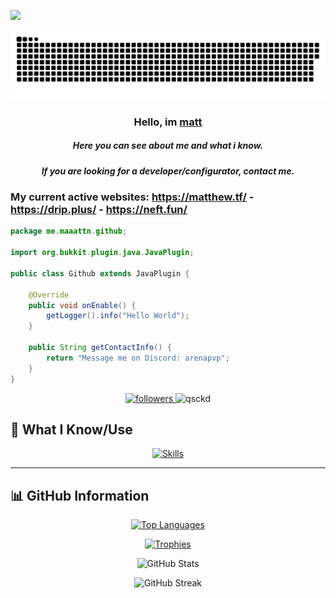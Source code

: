 <!-- If you are going to steal my code, at least fork the repo from my profile. -->
<!-- If you are going to steal my code, at least fork the repo from my profile. -->
<!-- If you are going to steal my code, at least fork the repo from my profile. -->
<!-- If you are going to steal my code, at least fork the repo from my profile. -->
<!-- If you are going to steal my code, at least fork the repo from my profile. -->
<!-- If you are going to steal my code, at least fork the repo from my profile. -->
<!-- If you are going to steal my code, at least fork the repo from my profile. -->
<!-- If you are going to steal my code, at least fork the repo from my profile. -->
<!-- If you are going to steal my code, at least fork the repo from my profile. -->
<!-- If you are going to steal my code, at least fork the repo from my profile. -->
<!-- If you are going to steal my code, at least fork the repo from my profile. -->
<!-- If you are going to steal my code, at least fork the repo from my profile. -->
<!-- If you are going to steal my code, at least fork the repo from my profile. -->
<!-- If you are going to steal my code, at least fork the repo from my profile. -->
<!-- If you are going to steal my code, at least fork the repo from my profile. -->
<!-- If you are going to steal my code, at least fork the repo from my profile. -->
<!-- If you are going to steal my code, at least fork the repo from my profile. -->
<!-- If you are going to steal my code, at least fork the repo from my profile. -->
<!-- If you are going to steal my code, at least fork the repo from my profile. -->
<!-- If you are going to steal my code, at least fork the repo from my profile. -->
<!-- If you are going to steal my code, at least fork the repo from my profile. -->
<!-- If you are going to steal my code, at least fork the repo from my profile. -->
<!-- If you are going to steal my code, at least fork the repo from my profile. -->
<!-- If you are going to steal my code, at least fork the repo from my profile. -->
<!-- If you are going to steal my code, at least fork the repo from my profile. -->
<!-- If you are going to steal my code, at least fork the repo from my profile. -->
<!-- If you are going to steal my code, at least fork the repo from my profile. -->
<!-- If you are going to steal my code, at least fork the repo from my profile. -->
<!-- If you are going to steal my code, at least fork the repo from my profile. -->
<!-- If you are going to steal my code, at least fork the repo from my profile. -->
<!-- If you are going to steal my code, at least fork the repo from my profile. -->
<!-- If you are going to steal my code, at least fork the repo from my profile. -->
<!-- If you are going to steal my code, at least fork the repo from my profile. -->
<!-- If you are going to steal my code, at least fork the repo from my profile. -->
<!-- If you are going to steal my code, at least fork the repo from my profile. -->
<!-- If you are going to steal my code, at least fork the repo from my profile. -->
<!-- If you are going to steal my code, at least fork the repo from my profile. -->
<!-- If you are going to steal my code, at least fork the repo from my profile. -->
<!-- If you are going to steal my code, at least fork the repo from my profile. -->
<!-- If you are going to steal my code, at least fork the repo from my profile. -->
<!-- If you are going to steal my code, at least fork the repo from my profile. -->
<!-- If you are going to steal my code, at least fork the repo from my profile. -->
<!-- If you are going to steal my code, at least fork the repo from my profile. -->
<!-- If you are going to steal my code, at least fork the repo from my profile. -->
<!-- If you are going to steal my code, at least fork the repo from my profile. -->
<!-- If you are going to steal my code, at least fork the repo from my profile. -->
<!-- If you are going to steal my code, at least fork the repo from my profile. -->
<!-- If you are going to steal my code, at least fork the repo from my profile. -->
<!-- If you are going to steal my code, at least fork the repo from my profile. -->
<!-- If you are going to steal my code, at least fork the repo from my profile. -->
<!-- If you are going to steal my code, at least fork the repo from my profile. -->
<!-- If you are going to steal my code, at least fork the repo from my profile. -->
<!-- If you are going to steal my code, at least fork the repo from my profile. -->
<!-- If you are going to steal my code, at least fork the repo from my profile. -->
<!-- If you are going to steal my code, at least fork the repo from my profile. -->
<!-- If you are going to steal my code, at least fork the repo from my profile. -->
<!-- If you are going to steal my code, at least fork the repo from my profile. -->
<!-- If you are going to steal my code, at least fork the repo from my profile. -->
<!-- If you are going to steal my code, at least fork the repo from my profile. -->
<!-- If you are going to steal my code, at least fork the repo from my profile. -->
<!-- If you are going to steal my code, at least fork the repo from my profile. -->
<!-- If you are going to steal my code, at least fork the repo from my profile. -->
<!-- If you are going to steal my code, at least fork the repo from my profile. -->
<!-- If you are going to steal my code, at least fork the repo from my profile. -->
<!-- If you are going to steal my code, at least fork the repo from my profile. -->
<!-- If you are going to steal my code, at least fork the repo from my profile. -->
<!-- If you are going to steal my code, at least fork the repo from my profile. -->
<!-- If you are going to steal my code, at least fork the repo from my profile. -->
<!-- If you are going to steal my code, at least fork the repo from my profile. -->
<!-- If you are going to steal my code, at least fork the repo from my profile. -->
<!-- If you are going to steal my code, at least fork the repo from my profile. -->
<!-- If you are going to steal my code, at least fork the repo from my profile. -->
<!-- If you are going to steal my code, at least fork the repo from my profile. -->
<!-- If you are going to steal my code, at least fork the repo from my profile. -->
<!-- If you are going to steal my code, at least fork the repo from my profile. -->
<!-- If you are going to steal my code, at least fork the repo from my profile. -->
<!-- If you are going to steal my code, at least fork the repo from my profile. -->
<!-- If you are going to steal my code, at least fork the repo from my profile. -->
<!-- If you are going to steal my code, at least fork the repo from my profile. -->
<!-- If you are going to steal my code, at least fork the repo from my profile. -->
<!-- If you are going to steal my code, at least fork the repo from my profile. -->
<!-- If you are going to steal my code, at least fork the repo from my profile. -->
<!-- If you are going to steal my code, at least fork the repo from my profile. -->
<!-- If you are going to steal my code, at least fork the repo from my profile. -->
<!-- If you are going to steal my code, at least fork the repo from my profile. -->
<!-- If you are going to steal my code, at least fork the repo from my profile. -->
<!-- If you are going to steal my code, at least fork the repo from my profile. -->
<!-- If you are going to steal my code, at least fork the repo from my profile. -->
<!-- If you are going to steal my code, at least fork the repo from my profile. -->
<!-- If you are going to steal my code, at least fork the repo from my profile. -->
<!-- If you are going to steal my code, at least fork the repo from my profile. -->
<!-- If you are going to steal my code, at least fork the repo from my profile. -->
<!-- If you are going to steal my code, at least fork the repo from my profile. -->
<!-- If you are going to steal my code, at least fork the repo from my profile. -->
<!-- If you are going to steal my code, at least fork the repo from my profile. -->
<!-- If you are going to steal my code, at least fork the repo from my profile. -->
<!-- If you are going to steal my code, at least fork the repo from my profile. -->
<!-- If you are going to steal my code, at least fork the repo from my profile. -->
<!-- If you are going to steal my code, at least fork the repo from my profile. -->
<!-- If you are going to steal my code, at least fork the repo from my profile. -->
<!-- If you are going to steal my code, at least fork the repo from my profile. -->
<!-- If you are going to steal my code, at least fork the repo from my profile. -->
<!-- If you are going to steal my code, at least fork the repo from my profile. -->
<!-- If you are going to steal my code, at least fork the repo from my profile. -->
<!-- If you are going to steal my code, at least fork the repo from my profile. -->
<!-- If you are going to steal my code, at least fork the repo from my profile. -->
<!-- If you are going to steal my code, at least fork the repo from my profile. -->
<!-- If you are going to steal my code, at least fork the repo from my profile. -->
<!-- If you are going to steal my code, at least fork the repo from my profile. -->
<!-- If you are going to steal my code, at least fork the repo from my profile. -->
<!-- If you are going to steal my code, at least fork the repo from my profile. -->
<!-- If you are going to steal my code, at least fork the repo from my profile. -->
<!-- If you are going to steal my code, at least fork the repo from my profile. -->
<!-- If you are going to steal my code, at least fork the repo from my profile. -->
<!-- If you are going to steal my code, at least fork the repo from my profile. -->
<!-- If you are going to steal my code, at least fork the repo from my profile. -->
<!-- If you are going to steal my code, at least fork the repo from my profile. -->
<!-- If you are going to steal my code, at least fork the repo from my profile. -->
<!-- If you are going to steal my code, at least fork the repo from my profile. -->
<!-- If you are going to steal my code, at least fork the repo from my profile. -->
<!-- If you are going to steal my code, at least fork the repo from my profile. -->
<!-- If you are going to steal my code, at least fork the repo from my profile. -->
<!-- If you are going to steal my code, at least fork the repo from my profile. -->
<!-- If you are going to steal my code, at least fork the repo from my profile. -->
<!-- If you are going to steal my code, at least fork the repo from my profile. -->
<!-- If you are going to steal my code, at least fork the repo from my profile. -->
<!-- If you are going to steal my code, at least fork the repo from my profile. -->
<!-- If you are going to steal my code, at least fork the repo from my profile. -->
<!-- If you are going to steal my code, at least fork the repo from my profile. -->
<!-- If you are going to steal my code, at least fork the repo from my profile. -->
<!-- If you are going to steal my code, at least fork the repo from my profile. -->
<!-- If you are going to steal my code, at least fork the repo from my profile. -->
<!-- If you are going to steal my code, at least fork the repo from my profile. -->
<!-- If you are going to steal my code, at least fork the repo from my profile. -->
<!-- If you are going to steal my code, at least fork the repo from my profile. -->
<!-- If you are going to steal my code, at least fork the repo from my profile. -->
<!-- If you are going to steal my code, at least fork the repo from my profile. -->
<!-- If you are going to steal my code, at least fork the repo from my profile. -->
<!-- If you are going to steal my code, at least fork the repo from my profile. -->
<!-- If you are going to steal my code, at least fork the repo from my profile. -->
<!-- If you are going to steal my code, at least fork the repo from my profile. -->
<!-- If you are going to steal my code, at least fork the repo from my profile. -->
<!-- If you are going to steal my code, at least fork the repo from my profile. -->
<!-- If you are going to steal my code, at least fork the repo from my profile. -->
<!-- If you are going to steal my code, at least fork the repo from my profile. -->
<!-- If you are going to steal my code, at least fork the repo from my profile. -->
<!-- If you are going to steal my code, at least fork the repo from my profile. -->
<!-- If you are going to steal my code, at least fork the repo from my profile. -->
<!-- If you are going to steal my code, at least fork the repo from my profile. -->
<!-- If you are going to steal my code, at least fork the repo from my profile. -->
<!-- If you are going to steal my code, at least fork the repo from my profile. -->
<!-- If you are going to steal my code, at least fork the repo from my profile. -->
<!-- If you are going to steal my code, at least fork the repo from my profile. -->
<!-- If you are going to steal my code, at least fork the repo from my profile. -->
<!-- If you are going to steal my code, at least fork the repo from my profile. -->
<!-- If you are going to steal my code, at least fork the repo from my profile. -->
<!-- If you are going to steal my code, at least fork the repo from my profile. -->
<!-- If you are going to steal my code, at least fork the repo from my profile. -->
<!-- If you are going to steal my code, at least fork the repo from my profile. -->
<!-- If you are going to steal my code, at least fork the repo from my profile. -->
<!-- If you are going to steal my code, at least fork the repo from my profile. -->
<!-- If you are going to steal my code, at least fork the repo from my profile. -->
<!-- If you are going to steal my code, at least fork the repo from my profile. -->
<!-- If you are going to steal my code, at least fork the repo from my profile. -->
<!-- If you are going to steal my code, at least fork the repo from my profile. -->
<!-- If you are going to steal my code, at least fork the repo from my profile. -->
<!-- If you are going to steal my code, at least fork the repo from my profile. -->
<!-- If you are going to steal my code, at least fork the repo from my profile. -->
<!-- If you are going to steal my code, at least fork the repo from my profile. -->
<!-- If you are going to steal my code, at least fork the repo from my profile. -->
<!-- If you are going to steal my code, at least fork the repo from my profile. -->
<!-- If you are going to steal my code, at least fork the repo from my profile. -->
<!-- If you are going to steal my code, at least fork the repo from my profile. -->
<!-- If you are going to steal my code, at least fork the repo from my profile. -->
<!-- If you are going to steal my code, at least fork the repo from my profile. -->
<!-- If you are going to steal my code, at least fork the repo from my profile. -->
<!-- If you are going to steal my code, at least fork the repo from my profile. -->
<!-- If you are going to steal my code, at least fork the repo from my profile. -->
<!-- If you are going to steal my code, at least fork the repo from my profile. -->
<!-- If you are going to steal my code, at least fork the repo from my profile. -->
<!-- If you are going to steal my code, at least fork the repo from my profile. -->
<!-- If you are going to steal my code, at least fork the repo from my profile. -->
<!-- If you are going to steal my code, at least fork the repo from my profile. -->
<!-- If you are going to steal my code, at least fork the repo from my profile. -->
<!-- If you are going to steal my code, at least fork the repo from my profile. -->
<!-- If you are going to steal my code, at least fork the repo from my profile. -->
<!-- If you are going to steal my code, at least fork the repo from my profile. -->
<!-- If you are going to steal my code, at least fork the repo from my profile. -->
<!-- If you are going to steal my code, at least fork the repo from my profile. -->
<!-- If you are going to steal my code, at least fork the repo from my profile. -->
<!-- If you are going to steal my code, at least fork the repo from my profile. -->
<!-- If you are going to steal my code, at least fork the repo from my profile. -->
<!-- If you are going to steal my code, at least fork the repo from my profile. -->
<!-- If you are going to steal my code, at least fork the repo from my profile. -->
<!-- If you are going to steal my code, at least fork the repo from my profile. -->
<!-- If you are going to steal my code, at least fork the repo from my profile. -->
<!-- If you are going to steal my code, at least fork the repo from my profile. -->
<!-- If you are going to steal my code, at least fork the repo from my profile. -->
<!-- If you are going to steal my code, at least fork the repo from my profile. -->
<!-- If you are going to steal my code, at least fork the repo from my profile. -->
<!-- If you are going to steal my code, at least fork the repo from my profile. -->
<!-- If you are going to steal my code, at least fork the repo from my profile. -->
<!-- If you are going to steal my code, at least fork the repo from my profile. -->
<!-- If you are going to steal my code, at least fork the repo from my profile. -->
<!-- If you are going to steal my code, at least fork the repo from my profile. -->
<!-- If you are going to steal my code, at least fork the repo from my profile. -->
<!-- If you are going to steal my code, at least fork the repo from my profile. -->
<!-- If you are going to steal my code, at least fork the repo from my profile. -->
<!-- If you are going to steal my code, at least fork the repo from my profile. -->
<!-- If you are going to steal my code, at least fork the repo from my profile. -->
<!-- If you are going to steal my code, at least fork the repo from my profile. -->
<!-- If you are going to steal my code, at least fork the repo from my profile. -->
<!-- If you are going to steal my code, at least fork the repo from my profile. -->
<!-- If you are going to steal my code, at least fork the repo from my profile. -->
<!-- If you are going to steal my code, at least fork the repo from my profile. -->
<!-- If you are going to steal my code, at least fork the repo from my profile. -->
<!-- If you are going to steal my code, at least fork the repo from my profile. -->
<!-- If you are going to steal my code, at least fork the repo from my profile. -->
<!-- If you are going to steal my code, at least fork the repo from my profile. -->
<!-- If you are going to steal my code, at least fork the repo from my profile. -->
<!-- If you are going to steal my code, at least fork the repo from my profile. -->
<!-- If you are going to steal my code, at least fork the repo from my profile. -->
<!-- If you are going to steal my code, at least fork the repo from my profile. -->
<!-- If you are going to steal my code, at least fork the repo from my profile. -->
<!-- If you are going to steal my code, at least fork the repo from my profile. -->
<!-- If you are going to steal my code, at least fork the repo from my profile. -->
<!-- If you are going to steal my code, at least fork the repo from my profile. -->
<!-- If you are going to steal my code, at least fork the repo from my profile. -->
<!-- If you are going to steal my code, at least fork the repo from my profile. -->
<!-- If you are going to steal my code, at least fork the repo from my profile. -->
<!-- If you are going to steal my code, at least fork the repo from my profile. -->
<!-- If you are going to steal my code, at least fork the repo from my profile. -->
<!-- If you are going to steal my code, at least fork the repo from my profile. -->
<!-- If you are going to steal my code, at least fork the repo from my profile. -->
<!-- If you are going to steal my code, at least fork the repo from my profile. -->
<!-- If you are going to steal my code, at least fork the repo from my profile. -->
<!-- If you are going to steal my code, at least fork the repo from my profile. -->
<!-- If you are going to steal my code, at least fork the repo from my profile. -->
<!-- If you are going to steal my code, at least fork the repo from my profile. -->
<!-- If you are going to steal my code, at least fork the repo from my profile. -->
<!-- If you are going to steal my code, at least fork the repo from my profile. -->
<!-- If you are going to steal my code, at least fork the repo from my profile. -->
<!-- If you are going to steal my code, at least fork the repo from my profile. -->
<!-- If you are going to steal my code, at least fork the repo from my profile. -->
<!-- If you are going to steal my code, at least fork the repo from my profile. -->
<!-- If you are going to steal my code, at least fork the repo from my profile. -->
<!-- If you are going to steal my code, at least fork the repo from my profile. -->
<!-- If you are going to steal my code, at least fork the repo from my profile. -->
<!-- If you are going to steal my code, at least fork the repo from my profile. -->
<!-- If you are going to steal my code, at least fork the repo from my profile. -->
<!-- If you are going to steal my code, at least fork the repo from my profile. -->
<!-- If you are going to steal my code, at least fork the repo from my profile. -->
<!-- If you are going to steal my code, at least fork the repo from my profile. -->
<!-- If you are going to steal my code, at least fork the repo from my profile. -->
<!-- If you are going to steal my code, at least fork the repo from my profile. -->
<!-- If you are going to steal my code, at least fork the repo from my profile. -->
<!-- If you are going to steal my code, at least fork the repo from my profile. -->
<!-- If you are going to steal my code, at least fork the repo from my profile. -->
<!-- If you are going to steal my code, at least fork the repo from my profile. -->
<!-- If you are going to steal my code, at least fork the repo from my profile. -->
<!-- If you are going to steal my code, at least fork the repo from my profile. -->
<!-- If you are going to steal my code, at least fork the repo from my profile. -->
<!-- If you are going to steal my code, at least fork the repo from my profile. -->
<!-- If you are going to steal my code, at least fork the repo from my profile. -->
<!-- If you are going to steal my code, at least fork the repo from my profile. -->
<!-- If you are going to steal my code, at least fork the repo from my profile. -->
<!-- If you are going to steal my code, at least fork the repo from my profile. -->
<!-- If you are going to steal my code, at least fork the repo from my profile. -->
<!-- If you are going to steal my code, at least fork the repo from my profile. -->
<!-- If you are going to steal my code, at least fork the repo from my profile. -->
<!-- If you are going to steal my code, at least fork the repo from my profile. -->
<!-- If you are going to steal my code, at least fork the repo from my profile. -->
<!-- If you are going to steal my code, at least fork the repo from my profile. -->
<!-- If you are going to steal my code, at least fork the repo from my profile. -->
<!-- If you are going to steal my code, at least fork the repo from my profile. -->
<!-- If you are going to steal my code, at least fork the repo from my profile. -->
<!-- If you are going to steal my code, at least fork the repo from my profile. -->
<!-- If you are going to steal my code, at least fork the repo from my profile. -->
<!-- If you are going to steal my code, at least fork the repo from my profile. -->
<!-- If you are going to steal my code, at least fork the repo from my profile. -->
<img src="https://www.animatedimages.org/data/media/562/animated-line-image-0184.gif" width="1920" height=""></img>
<!-- If you are going to steal my code, at least fork the repo from my profile. -->
<!-- If you are going to steal my code, at least fork the repo from my profile. -->
<!-- If you are going to steal my code, at least fork the repo from my profile. -->
<!-- If you are going to steal my code, at least fork the repo from my profile. -->
<!-- If you are going to steal my code, at least fork the repo from my profile. -->
<!-- If you are going to steal my code, at least fork the repo from my profile. -->
<!-- If you are going to steal my code, at least fork the repo from my profile. -->
<!-- If you are going to steal my code, at least fork the repo from my profile. -->
<!-- If you are going to steal my code, at least fork the repo from my profile. -->
<!-- If you are going to steal my code, at least fork the repo from my profile. -->
<!-- If you are going to steal my code, at least fork the repo from my profile. -->
<!-- If you are going to steal my code, at least fork the repo from my profile. -->
<!-- If you are going to steal my code, at least fork the repo from my profile. -->
<!-- If you are going to steal my code, at least fork the repo from my profile. -->
<!-- If you are going to steal my code, at least fork the repo from my profile. -->
<!-- If you are going to steal my code, at least fork the repo from my profile. -->
<!-- If you are going to steal my code, at least fork the repo from my profile. -->
<!-- If you are going to steal my code, at least fork the repo from my profile. -->
<!-- If you are going to steal my code, at least fork the repo from my profile. -->
<!-- If you are going to steal my code, at least fork the repo from my profile. -->
<!-- If you are going to steal my code, at least fork the repo from my profile. -->
<!-- If you are going to steal my code, at least fork the repo from my profile. -->
<!-- If you are going to steal my code, at least fork the repo from my profile. -->
<!-- If you are going to steal my code, at least fork the repo from my profile. -->
<!-- If you are going to steal my code, at least fork the repo from my profile. -->
<!-- If you are going to steal my code, at least fork the repo from my profile. -->
<!-- If you are going to steal my code, at least fork the repo from my profile. -->
<!-- If you are going to steal my code, at least fork the repo from my profile. -->

<a href=#><img src="contributions.svg"></a>
<!-- If you are going to steal my code, at least fork the repo from my profile. -->
<!-- If you are going to steal my code, at least fork the repo from my profile. -->
<!-- If you are going to steal my code, at least fork the repo from my profile. -->
<!-- If you are going to steal my code, at least fork the repo from my profile. -->
<!-- If you are going to steal my code, at least fork the repo from my profile. -->
<!-- If you are going to steal my code, at least fork the repo from my profile. -->
<!-- If you are going to steal my code, at least fork the repo from my profile. -->
<!-- If you are going to steal my code, at least fork the repo from my profile. -->
<!-- If you are going to steal my code, at least fork the repo from my profile. -->
<!-- If you are going to steal my code, at least fork the repo from my profile. -->
<!-- If you are going to steal my code, at least fork the repo from my profile. -->
<!-- If you are going to steal my code, at least fork the repo from my profile. -->
<!-- If you are going to steal my code, at least fork the repo from my profile. -->
<!-- If you are going to steal my code, at least fork the repo from my profile. -->
<!-- If you are going to steal my code, at least fork the repo from my profile. -->
<!-- If you are going to steal my code, at least fork the repo from my profile. -->
<!-- If you are going to steal my code, at least fork the repo from my profile. -->
<!-- If you are going to steal my code, at least fork the repo from my profile. -->
<!-- If you are going to steal my code, at least fork the repo from my profile. -->
<!-- If you are going to steal my code, at least fork the repo from my profile. -->
<!-- If you are going to steal my code, at least fork the repo from my profile. -->
<!-- If you are going to steal my code, at least fork the repo from my profile. -->
<!-- If you are going to steal my code, at least fork the repo from my profile. -->
<!-- If you are going to steal my code, at least fork the repo from my profile. -->
<!-- If you are going to steal my code, at least fork the repo from my profile. -->
<!-- If you are going to steal my code, at least fork the repo from my profile. -->
<!-- If you are going to steal my code, at least fork the repo from my profile. -->
<!-- If you are going to steal my code, at least fork the repo from my profile. -->

<p align="center">
<!-- If you are going to steal my code, at least fork the repo from my profile. -->
<!-- If you are going to steal my code, at least fork the repo from my profile. -->
<!-- If you are going to steal my code, at least fork the repo from my profile. -->
<!-- If you are going to steal my code, at least fork the repo from my profile. -->
<!-- If you are going to steal my code, at least fork the repo from my profile. -->
<!-- If you are going to steal my code, at least fork the repo from my profile. -->
<!-- If you are going to steal my code, at least fork the repo from my profile. -->
<!-- If you are going to steal my code, at least fork the repo from my profile. -->
<!-- If you are going to steal my code, at least fork the repo from my profile. -->
<!-- If you are going to steal my code, at least fork the repo from my profile. -->
<!-- If you are going to steal my code, at least fork the repo from my profile. -->
<!-- If you are going to steal my code, at least fork the repo from my profile. -->
<!-- If you are going to steal my code, at least fork the repo from my profile. -->
<!-- If you are going to steal my code, at least fork the repo from my profile. -->
<!-- If you are going to steal my code, at least fork the repo from my profile. -->
<!-- If you are going to steal my code, at least fork the repo from my profile. -->
<!-- If you are going to steal my code, at least fork the repo from my profile. -->
<!-- If you are going to steal my code, at least fork the repo from my profile. -->
<!-- If you are going to steal my code, at least fork the repo from my profile. -->
<!-- If you are going to steal my code, at least fork the repo from my profile. -->
<!-- If you are going to steal my code, at least fork the repo from my profile. -->
<!-- If you are going to steal my code, at least fork the repo from my profile. -->
<!-- If you are going to steal my code, at least fork the repo from my profile. -->
<!-- If you are going to steal my code, at least fork the repo from my profile. -->
<!-- If you are going to steal my code, at least fork the repo from my profile. -->
<!-- If you are going to steal my code, at least fork the repo from my profile. -->
<!-- If you are going to steal my code, at least fork the repo from my profile. -->
<!-- If you are going to steal my code, at least fork the repo from my profile. -->

<!-- If you are going to steal my code, at least fork the repo from my profile. -->
<!-- If you are going to steal my code, at least fork the repo from my profile. -->
<!-- If you are going to steal my code, at least fork the repo from my profile. -->
<!-- If you are going to steal my code, at least fork the repo from my profile. -->
<!-- If you are going to steal my code, at least fork the repo from my profile. -->
<!-- If you are going to steal my code, at least fork the repo from my profile. -->
<!-- If you are going to steal my code, at least fork the repo from my profile. -->
<!-- If you are going to steal my code, at least fork the repo from my profile. -->
<!-- If you are going to steal my code, at least fork the repo from my profile. -->
<!-- If you are going to steal my code, at least fork the repo from my profile. -->
<!-- If you are going to steal my code, at least fork the repo from my profile. -->
<!-- If you are going to steal my code, at least fork the repo from my profile. -->
<!-- If you are going to steal my code, at least fork the repo from my profile. -->
<!-- If you are going to steal my code, at least fork the repo from my profile. -->
<!-- If you are going to steal my code, at least fork the repo from my profile. -->
<!-- If you are going to steal my code, at least fork the repo from my profile. -->
<!-- If you are going to steal my code, at least fork the repo from my profile. -->
<!-- If you are going to steal my code, at least fork the repo from my profile. -->
<!-- If you are going to steal my code, at least fork the repo from my profile. -->
<!-- If you are going to steal my code, at least fork the repo from my profile. -->
<!-- If you are going to steal my code, at least fork the repo from my profile. -->
<!-- If you are going to steal my code, at least fork the repo from my profile. -->
<!-- If you are going to steal my code, at least fork the repo from my profile. -->
<!-- If you are going to steal my code, at least fork the repo from my profile. -->
<!-- If you are going to steal my code, at least fork the repo from my profile. -->
<!-- If you are going to steal my code, at least fork the repo from my profile. -->
<!-- If you are going to steal my code, at least fork the repo from my profile. -->
<!-- If you are going to steal my code, at least fork the repo from my profile. -->
<h3 align="center">Hello, im <a href="https://github.com/qsckd">matt</a></h3>
<!-- If you are going to steal my code, at least fork the repo from my profile. -->
<!-- If you are going to steal my code, at least fork the repo from my profile. -->
<!-- If you are going to steal my code, at least fork the repo from my profile. -->
<!-- If you are going to steal my code, at least fork the repo from my profile. -->
<!-- If you are going to steal my code, at least fork the repo from my profile. -->
<!-- If you are going to steal my code, at least fork the repo from my profile. -->
<!-- If you are going to steal my code, at least fork the repo from my profile. -->
<!-- If you are going to steal my code, at least fork the repo from my profile. -->
<!-- If you are going to steal my code, at least fork the repo from my profile. -->
<!-- If you are going to steal my code, at least fork the repo from my profile. -->
<!-- If you are going to steal my code, at least fork the repo from my profile. -->
<!-- If you are going to steal my code, at least fork the repo from my profile. -->
<!-- If you are going to steal my code, at least fork the repo from my profile. -->
<!-- If you are going to steal my code, at least fork the repo from my profile. -->
<!-- If you are going to steal my code, at least fork the repo from my profile. -->
<!-- If you are going to steal my code, at least fork the repo from my profile. -->
<!-- If you are going to steal my code, at least fork the repo from my profile. -->
<!-- If you are going to steal my code, at least fork the repo from my profile. -->
<!-- If you are going to steal my code, at least fork the repo from my profile. -->
<!-- If you are going to steal my code, at least fork the repo from my profile. -->
<!-- If you are going to steal my code, at least fork the repo from my profile. -->
<!-- If you are going to steal my code, at least fork the repo from my profile. -->
<!-- If you are going to steal my code, at least fork the repo from my profile. -->
<!-- If you are going to steal my code, at least fork the repo from my profile. -->
<!-- If you are going to steal my code, at least fork the repo from my profile. -->
<!-- If you are going to steal my code, at least fork the repo from my profile. -->
<!-- If you are going to steal my code, at least fork the repo from my profile. -->
<!-- If you are going to steal my code, at least fork the repo from my profile. -->
<h5 align="center">Here you can see about me and what i know.</h5>
<!-- If you are going to steal my code, at least fork the repo from my profile. -->
<!-- If you are going to steal my code, at least fork the repo from my profile. -->
<!-- If you are going to steal my code, at least fork the repo from my profile. -->
<!-- If you are going to steal my code, at least fork the repo from my profile. -->
<!-- If you are going to steal my code, at least fork the repo from my profile. -->
<!-- If you are going to steal my code, at least fork the repo from my profile. -->
<!-- If you are going to steal my code, at least fork the repo from my profile. -->
<!-- If you are going to steal my code, at least fork the repo from my profile. -->
<!-- If you are going to steal my code, at least fork the repo from my profile. -->
<!-- If you are going to steal my code, at least fork the repo from my profile. -->
<!-- If you are going to steal my code, at least fork the repo from my profile. -->
<!-- If you are going to steal my code, at least fork the repo from my profile. -->
<!-- If you are going to steal my code, at least fork the repo from my profile. -->
<!-- If you are going to steal my code, at least fork the repo from my profile. -->
<!-- If you are going to steal my code, at least fork the repo from my profile. -->
<!-- If you are going to steal my code, at least fork the repo from my profile. -->
<!-- If you are going to steal my code, at least fork the repo from my profile. -->
<!-- If you are going to steal my code, at least fork the repo from my profile. -->
<!-- If you are going to steal my code, at least fork the repo from my profile. -->
<!-- If you are going to steal my code, at least fork the repo from my profile. -->
<!-- If you are going to steal my code, at least fork the repo from my profile. -->
<!-- If you are going to steal my code, at least fork the repo from my profile. -->
<!-- If you are going to steal my code, at least fork the repo from my profile. -->
<!-- If you are going to steal my code, at least fork the repo from my profile. -->
<!-- If you are going to steal my code, at least fork the repo from my profile. -->
<!-- If you are going to steal my code, at least fork the repo from my profile. -->
<!-- If you are going to steal my code, at least fork the repo from my profile. -->
<!-- If you are going to steal my code, at least fork the repo from my profile. -->
<h5 align="center">If you are looking for a developer/configurator, contact me.</h5>
<!-- If you are going to steal my code, at least fork the repo from my profile. -->
<!-- If you are going to steal my code, at least fork the repo from my profile. -->
<!-- If you are going to steal my code, at least fork the repo from my profile. -->
<!-- If you are going to steal my code, at least fork the repo from my profile. -->
<!-- If you are going to steal my code, at least fork the repo from my profile. -->
<!-- If you are going to steal my code, at least fork the repo from my profile. -->
<!-- If you are going to steal my code, at least fork the repo from my profile. -->
<!-- If you are going to steal my code, at least fork the repo from my profile. -->
<!-- If you are going to steal my code, at least fork the repo from my profile. -->
<!-- If you are going to steal my code, at least fork the repo from my profile. -->
<!-- If you are going to steal my code, at least fork the repo from my profile. -->
<!-- If you are going to steal my code, at least fork the repo from my profile. -->
<!-- If you are going to steal my code, at least fork the repo from my profile. -->
<!-- If you are going to steal my code, at least fork the repo from my profile. -->
<!-- If you are going to steal my code, at least fork the repo from my profile. -->
<!-- If you are going to steal my code, at least fork the repo from my profile. -->
<!-- If you are going to steal my code, at least fork the repo from my profile. -->
<!-- If you are going to steal my code, at least fork the repo from my profile. -->
<!-- If you are going to steal my code, at least fork the repo from my profile. -->
<!-- If you are going to steal my code, at least fork the repo from my profile. -->
<!-- If you are going to steal my code, at least fork the repo from my profile. -->
<!-- If you are going to steal my code, at least fork the repo from my profile. -->
<!-- If you are going to steal my code, at least fork the repo from my profile. -->
<!-- If you are going to steal my code, at least fork the repo from my profile. -->
<!-- If you are going to steal my code, at least fork the repo from my profile. -->
<!-- If you are going to steal my code, at least fork the repo from my profile. -->
<!-- If you are going to steal my code, at least fork the repo from my profile. -->
<!-- If you are going to steal my code, at least fork the repo from my profile. -->

### My current active websites: https://matthew.tf/ - https://drip.plus/ - https://neft.fun/
<!-- If you are going to steal my code, at least fork the repo from my profile. -->
<!-- If you are going to steal my code, at least fork the repo from my profile. -->
<!-- If you are going to steal my code, at least fork the repo from my profile. -->
<!-- If you are going to steal my code, at least fork the repo from my profile. -->
<!-- If you are going to steal my code, at least fork the repo from my profile. -->
<!-- If you are going to steal my code, at least fork the repo from my profile. -->
<!-- If you are going to steal my code, at least fork the repo from my profile. -->
<!-- If you are going to steal my code, at least fork the repo from my profile. -->
<!-- If you are going to steal my code, at least fork the repo from my profile. -->
<!-- If you are going to steal my code, at least fork the repo from my profile. -->
<!-- If you are going to steal my code, at least fork the repo from my profile. -->
<!-- If you are going to steal my code, at least fork the repo from my profile. -->
<!-- If you are going to steal my code, at least fork the repo from my profile. -->
<!-- If you are going to steal my code, at least fork the repo from my profile. -->
<!-- If you are going to steal my code, at least fork the repo from my profile. -->
<!-- If you are going to steal my code, at least fork the repo from my profile. -->
<!-- If you are going to steal my code, at least fork the repo from my profile. -->
<!-- If you are going to steal my code, at least fork the repo from my profile. -->
<!-- If you are going to steal my code, at least fork the repo from my profile. -->
<!-- If you are going to steal my code, at least fork the repo from my profile. -->
<!-- If you are going to steal my code, at least fork the repo from my profile. -->
<!-- If you are going to steal my code, at least fork the repo from my profile. -->
<!-- If you are going to steal my code, at least fork the repo from my profile. -->
<!-- If you are going to steal my code, at least fork the repo from my profile. -->
<!-- If you are going to steal my code, at least fork the repo from my profile. -->
<!-- If you are going to steal my code, at least fork the repo from my profile. -->
<!-- If you are going to steal my code, at least fork the repo from my profile. -->
<!-- If you are going to steal my code, at least fork the repo from my profile. -->

```java
package me.maaattn.github;

import org.bukkit.plugin.java.JavaPlugin;

public class Github extends JavaPlugin {

    @Override
    public void onEnable() {
        getLogger().info("Hello World");
    }

    public String getContactInfo() {
        return "Message me on Discord: arenapvp";
    }
}
```

<p align="center">
    <!-- If you are going to steal my code, at least fork the repo from my profile. -->
<!-- If you are going to steal my code, at least fork the repo from my profile. -->
<!-- If you are going to steal my code, at least fork the repo from my profile. -->
<!-- If you are going to steal my code, at least fork the repo from my profile. -->
<!-- If you are going to steal my code, at least fork the repo from my profile. -->
<!-- If you are going to steal my code, at least fork the repo from my profile. -->
<!-- If you are going to steal my code, at least fork the repo from my profile. -->
<!-- If you are going to steal my code, at least fork the repo from my profile. -->
<!-- If you are going to steal my code, at least fork the repo from my profile. -->
<!-- If you are going to steal my code, at least fork the repo from my profile. -->
<!-- If you are going to steal my code, at least fork the repo from my profile. -->
<!-- If you are going to steal my code, at least fork the repo from my profile. -->
<!-- If you are going to steal my code, at least fork the repo from my profile. -->
<!-- If you are going to steal my code, at least fork the repo from my profile. -->
<!-- If you are going to steal my code, at least fork the repo from my profile. -->
<!-- If you are going to steal my code, at least fork the repo from my profile. -->
<!-- If you are going to steal my code, at least fork the repo from my profile. -->
<!-- If you are going to steal my code, at least fork the repo from my profile. -->
<!-- If you are going to steal my code, at least fork the repo from my profile. -->
<!-- If you are going to steal my code, at least fork the repo from my profile. -->
<!-- If you are going to steal my code, at least fork the repo from my profile. -->
<!-- If you are going to steal my code, at least fork the repo from my profile. -->
<!-- If you are going to steal my code, at least fork the repo from my profile. -->
<!-- If you are going to steal my code, at least fork the repo from my profile. -->
<!-- If you are going to steal my code, at least fork the repo from my profile. -->
<!-- If you are going to steal my code, at least fork the repo from my profile. -->
<!-- If you are going to steal my code, at least fork the repo from my profile. -->
<!-- If you are going to steal my code, at least fork the repo from my profile. -->
    <!-- If you are going to steal my code, at least fork the repo from my profile. -->
    <!-- If you are going to steal my code, at least fork the repo from my profile. -->
<!-- If you are going to steal my code, at least fork the repo from my profile. -->
<!-- If you are going to steal my code, at least fork the repo from my profile. -->
<!-- If you are going to steal my code, at least fork the repo from my profile. -->
<!-- If you are going to steal my code, at least fork the repo from my profile. -->
<!-- If you are going to steal my code, at least fork the repo from my profile. -->
<!-- If you are going to steal my code, at least fork the repo from my profile. -->
<!-- If you are going to steal my code, at least fork the repo from my profile. -->
<!-- If you are going to steal my code, at least fork the repo from my profile. -->
<!-- If you are going to steal my code, at least fork the repo from my profile. -->
<!-- If you are going to steal my code, at least fork the repo from my profile. -->
<!-- If you are going to steal my code, at least fork the repo from my profile. -->
<!-- If you are going to steal my code, at least fork the repo from my profile. -->
<!-- If you are going to steal my code, at least fork the repo from my profile. -->
<!-- If you are going to steal my code, at least fork the repo from my profile. -->
<!-- If you are going to steal my code, at least fork the repo from my profile. -->
<!-- If you are going to steal my code, at least fork the repo from my profile. -->
<!-- If you are going to steal my code, at least fork the repo from my profile. -->
<!-- If you are going to steal my code, at least fork the repo from my profile. -->
<!-- If you are going to steal my code, at least fork the repo from my profile. -->
<!-- If you are going to steal my code, at least fork the repo from my profile. -->
<!-- If you are going to steal my code, at least fork the repo from my profile. -->
<!-- If you are going to steal my code, at least fork the repo from my profile. -->
<!-- If you are going to steal my code, at least fork the repo from my profile. -->
<!-- If you are going to steal my code, at least fork the repo from my profile. -->
<!-- If you are going to steal my code, at least fork the repo from my profile. -->
<!-- If you are going to steal my code, at least fork the repo from my profile. -->
<!-- If you are going to steal my code, at least fork the repo from my profile. -->
  <a href="https://github.com/qsckd">
      <!-- If you are going to steal my code, at least fork the repo from my profile. -->
      <!-- If you are going to steal my code, at least fork the repo from my profile. -->
<!-- If you are going to steal my code, at least fork the repo from my profile. -->
<!-- If you are going to steal my code, at least fork the repo from my profile. -->
<!-- If you are going to steal my code, at least fork the repo from my profile. -->
<!-- If you are going to steal my code, at least fork the repo from my profile. -->
<!-- If you are going to steal my code, at least fork the repo from my profile. -->
<!-- If you are going to steal my code, at least fork the repo from my profile. -->
<!-- If you are going to steal my code, at least fork the repo from my profile. -->
<!-- If you are going to steal my code, at least fork the repo from my profile. -->
<!-- If you are going to steal my code, at least fork the repo from my profile. -->
<!-- If you are going to steal my code, at least fork the repo from my profile. -->
<!-- If you are going to steal my code, at least fork the repo from my profile. -->
<!-- If you are going to steal my code, at least fork the repo from my profile. -->
<!-- If you are going to steal my code, at least fork the repo from my profile. -->
<!-- If you are going to steal my code, at least fork the repo from my profile. -->
<!-- If you are going to steal my code, at least fork the repo from my profile. -->
<!-- If you are going to steal my code, at least fork the repo from my profile. -->
<!-- If you are going to steal my code, at least fork the repo from my profile. -->
<!-- If you are going to steal my code, at least fork the repo from my profile. -->
<!-- If you are going to steal my code, at least fork the repo from my profile. -->
<!-- If you are going to steal my code, at least fork the repo from my profile. -->
<!-- If you are going to steal my code, at least fork the repo from my profile. -->
<!-- If you are going to steal my code, at least fork the repo from my profile. -->
<!-- If you are going to steal my code, at least fork the repo from my profile. -->
<!-- If you are going to steal my code, at least fork the repo from my profile. -->
<!-- If you are going to steal my code, at least fork the repo from my profile. -->
<!-- If you are going to steal my code, at least fork the repo from my profile. -->
<!-- If you are going to steal my code, at least fork the repo from my profile. -->
    <img alt="followers" title="Github" src="https://img.shields.io/github/followers/qSckd?color=236ad3&style=for-the-badge&logo=github&label=Follow"/>
      <!-- If you are going to steal my code, at least fork the repo from my profile. -->
      <!-- If you are going to steal my code, at least fork the repo from my profile. -->
<!-- If you are going to steal my code, at least fork the repo from my profile. -->
<!-- If you are going to steal my code, at least fork the repo from my profile. -->
<!-- If you are going to steal my code, at least fork the repo from my profile. -->
<!-- If you are going to steal my code, at least fork the repo from my profile. -->
<!-- If you are going to steal my code, at least fork the repo from my profile. -->
<!-- If you are going to steal my code, at least fork the repo from my profile. -->
<!-- If you are going to steal my code, at least fork the repo from my profile. -->
<!-- If you are going to steal my code, at least fork the repo from my profile. -->
<!-- If you are going to steal my code, at least fork the repo from my profile. -->
<!-- If you are going to steal my code, at least fork the repo from my profile. -->
<!-- If you are going to steal my code, at least fork the repo from my profile. -->
<!-- If you are going to steal my code, at least fork the repo from my profile. -->
<!-- If you are going to steal my code, at least fork the repo from my profile. -->
<!-- If you are going to steal my code, at least fork the repo from my profile. -->
<!-- If you are going to steal my code, at least fork the repo from my profile. -->
<!-- If you are going to steal my code, at least fork the repo from my profile. -->
<!-- If you are going to steal my code, at least fork the repo from my profile. -->
<!-- If you are going to steal my code, at least fork the repo from my profile. -->
<!-- If you are going to steal my code, at least fork the repo from my profile. -->
<!-- If you are going to steal my code, at least fork the repo from my profile. -->
<!-- If you are going to steal my code, at least fork the repo from my profile. -->
<!-- If you are going to steal my code, at least fork the repo from my profile. -->
<!-- If you are going to steal my code, at least fork the repo from my profile. -->
<!-- If you are going to steal my code, at least fork the repo from my profile. -->
<!-- If you are going to steal my code, at least fork the repo from my profile. -->
<!-- If you are going to steal my code, at least fork the repo from my profile. -->
<!-- If you are going to steal my code, at least fork the repo from my profile. -->
  </a>
    <!-- If you are going to steal my code, at least fork the repo from my profile. -->
    <!-- If you are going to steal my code, at least fork the repo from my profile. -->
<!-- If you are going to steal my code, at least fork the repo from my profile. -->
<!-- If you are going to steal my code, at least fork the repo from my profile. -->
<!-- If you are going to steal my code, at least fork the repo from my profile. -->
<!-- If you are going to steal my code, at least fork the repo from my profile. -->
<!-- If you are going to steal my code, at least fork the repo from my profile. -->
<!-- If you are going to steal my code, at least fork the repo from my profile. -->
<!-- If you are going to steal my code, at least fork the repo from my profile. -->
<!-- If you are going to steal my code, at least fork the repo from my profile. -->
<!-- If you are going to steal my code, at least fork the repo from my profile. -->
<!-- If you are going to steal my code, at least fork the repo from my profile. -->
<!-- If you are going to steal my code, at least fork the repo from my profile. -->
<!-- If you are going to steal my code, at least fork the repo from my profile. -->
<!-- If you are going to steal my code, at least fork the repo from my profile. -->
<!-- If you are going to steal my code, at least fork the repo from my profile. -->
<!-- If you are going to steal my code, at least fork the repo from my profile. -->
<!-- If you are going to steal my code, at least fork the repo from my profile. -->
<!-- If you are going to steal my code, at least fork the repo from my profile. -->
<!-- If you are going to steal my code, at least fork the repo from my profile. -->
<!-- If you are going to steal my code, at least fork the repo from my profile. -->
<!-- If you are going to steal my code, at least fork the repo from my profile. -->
<!-- If you are going to steal my code, at least fork the repo from my profile. -->
<!-- If you are going to steal my code, at least fork the repo from my profile. -->
<!-- If you are going to steal my code, at least fork the repo from my profile. -->
<!-- If you are going to steal my code, at least fork the repo from my profile. -->
<!-- If you are going to steal my code, at least fork the repo from my profile. -->
<!-- If you are going to steal my code, at least fork the repo from my profile. -->
<!-- If you are going to steal my code, at least fork the repo from my profile. -->
  <img src="https://komarev.com/ghpvc/?username=qsckd&label=Profile%20views&color=0e75b6&style=for-the-badge" alt="qsckd"/>
    <!-- If you are going to steal my code, at least fork the repo from my profile. -->
    <!-- If you are going to steal my code, at least fork the repo from my profile. -->
<!-- If you are going to steal my code, at least fork the repo from my profile. -->
<!-- If you are going to steal my code, at least fork the repo from my profile. -->
<!-- If you are going to steal my code, at least fork the repo from my profile. -->
<!-- If you are going to steal my code, at least fork the repo from my profile. -->
<!-- If you are going to steal my code, at least fork the repo from my profile. -->
<!-- If you are going to steal my code, at least fork the repo from my profile. -->
<!-- If you are going to steal my code, at least fork the repo from my profile. -->
<!-- If you are going to steal my code, at least fork the repo from my profile. -->
<!-- If you are going to steal my code, at least fork the repo from my profile. -->
<!-- If you are going to steal my code, at least fork the repo from my profile. -->
<!-- If you are going to steal my code, at least fork the repo from my profile. -->
<!-- If you are going to steal my code, at least fork the repo from my profile. -->
<!-- If you are going to steal my code, at least fork the repo from my profile. -->
<!-- If you are going to steal my code, at least fork the repo from my profile. -->
<!-- If you are going to steal my code, at least fork the repo from my profile. -->
<!-- If you are going to steal my code, at least fork the repo from my profile. -->
<!-- If you are going to steal my code, at least fork the repo from my profile. -->
<!-- If you are going to steal my code, at least fork the repo from my profile. -->
<!-- If you are going to steal my code, at least fork the repo from my profile. -->
<!-- If you are going to steal my code, at least fork the repo from my profile. -->
<!-- If you are going to steal my code, at least fork the repo from my profile. -->
<!-- If you are going to steal my code, at least fork the repo from my profile. -->
<!-- If you are going to steal my code, at least fork the repo from my profile. -->
<!-- If you are going to steal my code, at least fork the repo from my profile. -->
<!-- If you are going to steal my code, at least fork the repo from my profile. -->
<!-- If you are going to steal my code, at least fork the repo from my profile. -->
<!-- If you are going to steal my code, at least fork the repo from my profile. -->
</p>
 
## 🚀 What I Know/Use
<!-- If you are going to steal my code, at least fork the repo from my profile. -->
<!-- If you are going to steal my code, at least fork the repo from my profile. -->
<!-- If you are going to steal my code, at least fork the repo from my profile. -->
<!-- If you are going to steal my code, at least fork the repo from my profile. -->
<!-- If you are going to steal my code, at least fork the repo from my profile. -->
<!-- If you are going to steal my code, at least fork the repo from my profile. -->
<!-- If you are going to steal my code, at least fork the repo from my profile. -->
<!-- If you are going to steal my code, at least fork the repo from my profile. -->
<!-- If you are going to steal my code, at least fork the repo from my profile. -->
<!-- If you are going to steal my code, at least fork the repo from my profile. -->
<!-- If you are going to steal my code, at least fork the repo from my profile. -->
<!-- If you are going to steal my code, at least fork the repo from my profile. -->
<!-- If you are going to steal my code, at least fork the repo from my profile. -->
<!-- If you are going to steal my code, at least fork the repo from my profile. -->
<!-- If you are going to steal my code, at least fork the repo from my profile. -->
<!-- If you are going to steal my code, at least fork the repo from my profile. -->
<!-- If you are going to steal my code, at least fork the repo from my profile. -->
<!-- If you are going to steal my code, at least fork the repo from my profile. -->
<!-- If you are going to steal my code, at least fork the repo from my profile. -->
<!-- If you are going to steal my code, at least fork the repo from my profile. -->
<!-- If you are going to steal my code, at least fork the repo from my profile. -->
<!-- If you are going to steal my code, at least fork the repo from my profile. -->
<!-- If you are going to steal my code, at least fork the repo from my profile. -->
<!-- If you are going to steal my code, at least fork the repo from my profile. -->
<!-- If you are going to steal my code, at least fork the repo from my profile. -->
<!-- If you are going to steal my code, at least fork the repo from my profile. -->
<!-- If you are going to steal my code, at least fork the repo from my profile. -->
<!-- If you are going to steal my code, at least fork the repo from my profile. -->
<p align="center">
    <!-- If you are going to steal my code, at least fork the repo from my profile. -->
<!-- If you are going to steal my code, at least fork the repo from my profile. -->
<!-- If you are going to steal my code, at least fork the repo from my profile. -->
<!-- If you are going to steal my code, at least fork the repo from my profile. -->
<!-- If you are going to steal my code, at least fork the repo from my profile. -->
<!-- If you are going to steal my code, at least fork the repo from my profile. -->
<!-- If you are going to steal my code, at least fork the repo from my profile. -->
<!-- If you are going to steal my code, at least fork the repo from my profile. -->
<!-- If you are going to steal my code, at least fork the repo from my profile. -->
<!-- If you are going to steal my code, at least fork the repo from my profile. -->
<!-- If you are going to steal my code, at least fork the repo from my profile. -->
<!-- If you are going to steal my code, at least fork the repo from my profile. -->
<!-- If you are going to steal my code, at least fork the repo from my profile. -->
<!-- If you are going to steal my code, at least fork the repo from my profile. -->
<!-- If you are going to steal my code, at least fork the repo from my profile. -->
<!-- If you are going to steal my code, at least fork the repo from my profile. -->
<!-- If you are going to steal my code, at least fork the repo from my profile. -->
<!-- If you are going to steal my code, at least fork the repo from my profile. -->
<!-- If you are going to steal my code, at least fork the repo from my profile. -->
<!-- If you are going to steal my code, at least fork the repo from my profile. -->
<!-- If you are going to steal my code, at least fork the repo from my profile. -->
<!-- If you are going to steal my code, at least fork the repo from my profile. -->
<!-- If you are going to steal my code, at least fork the repo from my profile. -->
<!-- If you are going to steal my code, at least fork the repo from my profile. -->
<!-- If you are going to steal my code, at least fork the repo from my profile. -->
<!-- If you are going to steal my code, at least fork the repo from my profile. -->
<!-- If you are going to steal my code, at least fork the repo from my profile. -->
<!-- If you are going to steal my code, at least fork the repo from my profile. -->
  <a href="https://github.com/qSckd">
      <!-- If you are going to steal my code, at least fork the repo from my profile. -->
<!-- If you are going to steal my code, at least fork the repo from my profile. -->
<!-- If you are going to steal my code, at least fork the repo from my profile. -->
<!-- If you are going to steal my code, at least fork the repo from my profile. -->
<!-- If you are going to steal my code, at least fork the repo from my profile. -->
<!-- If you are going to steal my code, at least fork the repo from my profile. -->
<!-- If you are going to steal my code, at least fork the repo from my profile. -->
<!-- If you are going to steal my code, at least fork the repo from my profile. -->
<!-- If you are going to steal my code, at least fork the repo from my profile. -->
<!-- If you are going to steal my code, at least fork the repo from my profile. -->
<!-- If you are going to steal my code, at least fork the repo from my profile. -->
<!-- If you are going to steal my code, at least fork the repo from my profile. -->
<!-- If you are going to steal my code, at least fork the repo from my profile. -->
<!-- If you are going to steal my code, at least fork the repo from my profile. -->
<!-- If you are going to steal my code, at least fork the repo from my profile. -->
<!-- If you are going to steal my code, at least fork the repo from my profile. -->
<!-- If you are going to steal my code, at least fork the repo from my profile. -->
<!-- If you are going to steal my code, at least fork the repo from my profile. -->
<!-- If you are going to steal my code, at least fork the repo from my profile. -->
<!-- If you are going to steal my code, at least fork the repo from my profile. -->
<!-- If you are going to steal my code, at least fork the repo from my profile. -->
<!-- If you are going to steal my code, at least fork the repo from my profile. -->
<!-- If you are going to steal my code, at least fork the repo from my profile. -->
<!-- If you are going to steal my code, at least fork the repo from my profile. -->
<!-- If you are going to steal my code, at least fork the repo from my profile. -->
<!-- If you are going to steal my code, at least fork the repo from my profile. -->
<!-- If you are going to steal my code, at least fork the repo from my profile. -->
<!-- If you are going to steal my code, at least fork the repo from my profile. -->
    <img src="https://skillicons.dev/icons?i=vscode,idea,python,java,mongodb,redis,mysql,discord,nodejs,discordjs,js,html,css,php,gmail,html3,docker,replit,powershell,typescript,debian,eclipse,photoshop,linux,instagram,dotnet,sqlite,github" alt="Skills">
  </a>
    <!-- If you are going to steal my code, at least fork the repo from my profile. -->
<!-- If you are going to steal my code, at least fork the repo from my profile. -->
<!-- If you are going to steal my code, at least fork the repo from my profile. -->
<!-- If you are going to steal my code, at least fork the repo from my profile. -->
<!-- If you are going to steal my code, at least fork the repo from my profile. -->
<!-- If you are going to steal my code, at least fork the repo from my profile. -->
<!-- If you are going to steal my code, at least fork the repo from my profile. -->
<!-- If you are going to steal my code, at least fork the repo from my profile. -->
<!-- If you are going to steal my code, at least fork the repo from my profile. -->
<!-- If you are going to steal my code, at least fork the repo from my profile. -->
<!-- If you are going to steal my code, at least fork the repo from my profile. -->
<!-- If you are going to steal my code, at least fork the repo from my profile. -->
<!-- If you are going to steal my code, at least fork the repo from my profile. -->
<!-- If you are going to steal my code, at least fork the repo from my profile. -->
<!-- If you are going to steal my code, at least fork the repo from my profile. -->
<!-- If you are going to steal my code, at least fork the repo from my profile. -->
<!-- If you are going to steal my code, at least fork the repo from my profile. -->
<!-- If you are going to steal my code, at least fork the repo from my profile. -->
<!-- If you are going to steal my code, at least fork the repo from my profile. -->
<!-- If you are going to steal my code, at least fork the repo from my profile. -->
<!-- If you are going to steal my code, at least fork the repo from my profile. -->
<!-- If you are going to steal my code, at least fork the repo from my profile. -->
<!-- If you are going to steal my code, at least fork the repo from my profile. -->
<!-- If you are going to steal my code, at least fork the repo from my profile. -->
<!-- If you are going to steal my code, at least fork the repo from my profile. -->
<!-- If you are going to steal my code, at least fork the repo from my profile. -->
<!-- If you are going to steal my code, at least fork the repo from my profile. -->
<!-- If you are going to steal my code, at least fork the repo from my profile. -->
</p>

---

## 📊 GitHub Information

<p align="center">
    <!-- If you are going to steal my code, at least fork the repo from my profile. -->
<!-- If you are going to steal my code, at least fork the repo from my profile. -->
<!-- If you are going to steal my code, at least fork the repo from my profile. -->
<!-- If you are going to steal my code, at least fork the repo from my profile. -->
<!-- If you are going to steal my code, at least fork the repo from my profile. -->
<!-- If you are going to steal my code, at least fork the repo from my profile. -->
<!-- If you are going to steal my code, at least fork the repo from my profile. -->
<!-- If you are going to steal my code, at least fork the repo from my profile. -->
<!-- If you are going to steal my code, at least fork the repo from my profile. -->
<!-- If you are going to steal my code, at least fork the repo from my profile. -->
<!-- If you are going to steal my code, at least fork the repo from my profile. -->
<!-- If you are going to steal my code, at least fork the repo from my profile. -->
<!-- If you are going to steal my code, at least fork the repo from my profile. -->
<!-- If you are going to steal my code, at least fork the repo from my profile. -->
<!-- If you are going to steal my code, at least fork the repo from my profile. -->
<!-- If you are going to steal my code, at least fork the repo from my profile. -->
<!-- If you are going to steal my code, at least fork the repo from my profile. -->
<!-- If you are going to steal my code, at least fork the repo from my profile. -->
<!-- If you are going to steal my code, at least fork the repo from my profile. -->
<!-- If you are going to steal my code, at least fork the repo from my profile. -->
<!-- If you are going to steal my code, at least fork the repo from my profile. -->
<!-- If you are going to steal my code, at least fork the repo from my profile. -->
<!-- If you are going to steal my code, at least fork the repo from my profile. -->
<!-- If you are going to steal my code, at least fork the repo from my profile. -->
<!-- If you are going to steal my code, at least fork the repo from my profile. -->
<!-- If you are going to steal my code, at least fork the repo from my profile. -->
<!-- If you are going to steal my code, at least fork the repo from my profile. -->
<!-- If you are going to steal my code, at least fork the repo from my profile. -->
  <a href="https://discord.gg/mazemc">
      <!-- If you are going to steal my code, at least fork the repo from my profile. -->
<!-- If you are going to steal my code, at least fork the repo from my profile. -->
<!-- If you are going to steal my code, at least fork the repo from my profile. -->
<!-- If you are going to steal my code, at least fork the repo from my profile. -->
<!-- If you are going to steal my code, at least fork the repo from my profile. -->
<!-- If you are going to steal my code, at least fork the repo from my profile. -->
<!-- If you are going to steal my code, at least fork the repo from my profile. -->
<!-- If you are going to steal my code, at least fork the repo from my profile. -->
<!-- If you are going to steal my code, at least fork the repo from my profile. -->
<!-- If you are going to steal my code, at least fork the repo from my profile. -->
<!-- If you are going to steal my code, at least fork the repo from my profile. -->
<!-- If you are going to steal my code, at least fork the repo from my profile. -->
<!-- If you are going to steal my code, at least fork the repo from my profile. -->
<!-- If you are going to steal my code, at least fork the repo from my profile. -->
<!-- If you are going to steal my code, at least fork the repo from my profile. -->
<!-- If you are going to steal my code, at least fork the repo from my profile. -->
<!-- If you are going to steal my code, at least fork the repo from my profile. -->
<!-- If you are going to steal my code, at least fork the repo from my profile. -->
<!-- If you are going to steal my code, at least fork the repo from my profile. -->
<!-- If you are going to steal my code, at least fork the repo from my profile. -->
<!-- If you are going to steal my code, at least fork the repo from my profile. -->
<!-- If you are going to steal my code, at least fork the repo from my profile. -->
<!-- If you are going to steal my code, at least fork the repo from my profile. -->
<!-- If you are going to steal my code, at least fork the repo from my profile. -->
<!-- If you are going to steal my code, at least fork the repo from my profile. -->
<!-- If you are going to steal my code, at least fork the repo from my profile. -->
<!-- If you are going to steal my code, at least fork the repo from my profile. -->
<!-- If you are going to steal my code, at least fork the repo from my profile. -->
    <img src="https://github-readme-stats.vercel.app/api/top-langs/?username=qSckd&theme=dark&langs_count=8&layout=compact" alt="Top Languages" />
      <!-- If you are going to steal my code, at least fork the repo from my profile. -->
<!-- If you are going to steal my code, at least fork the repo from my profile. -->
<!-- If you are going to steal my code, at least fork the repo from my profile. -->
<!-- If you are going to steal my code, at least fork the repo from my profile. -->
<!-- If you are going to steal my code, at least fork the repo from my profile. -->
<!-- If you are going to steal my code, at least fork the repo from my profile. -->
<!-- If you are going to steal my code, at least fork the repo from my profile. -->
<!-- If you are going to steal my code, at least fork the repo from my profile. -->
<!-- If you are going to steal my code, at least fork the repo from my profile. -->
<!-- If you are going to steal my code, at least fork the repo from my profile. -->
<!-- If you are going to steal my code, at least fork the repo from my profile. -->
<!-- If you are going to steal my code, at least fork the repo from my profile. -->
<!-- If you are going to steal my code, at least fork the repo from my profile. -->
<!-- If you are going to steal my code, at least fork the repo from my profile. -->
<!-- If you are going to steal my code, at least fork the repo from my profile. -->
<!-- If you are going to steal my code, at least fork the repo from my profile. -->
<!-- If you are going to steal my code, at least fork the repo from my profile. -->
<!-- If you are going to steal my code, at least fork the repo from my profile. -->
<!-- If you are going to steal my code, at least fork the repo from my profile. -->
<!-- If you are going to steal my code, at least fork the repo from my profile. -->
<!-- If you are going to steal my code, at least fork the repo from my profile. -->
<!-- If you are going to steal my code, at least fork the repo from my profile. -->
<!-- If you are going to steal my code, at least fork the repo from my profile. -->
<!-- If you are going to steal my code, at least fork the repo from my profile. -->
<!-- If you are going to steal my code, at least fork the repo from my profile. -->
<!-- If you are going to steal my code, at least fork the repo from my profile. -->
<!-- If you are going to steal my code, at least fork the repo from my profile. -->
<!-- If you are going to steal my code, at least fork the repo from my profile. -->
  </a>
    <!-- If you are going to steal my code, at least fork the repo from my profile. -->
<!-- If you are going to steal my code, at least fork the repo from my profile. -->
<!-- If you are going to steal my code, at least fork the repo from my profile. -->
<!-- If you are going to steal my code, at least fork the repo from my profile. -->
<!-- If you are going to steal my code, at least fork the repo from my profile. -->
<!-- If you are going to steal my code, at least fork the repo from my profile. -->
<!-- If you are going to steal my code, at least fork the repo from my profile. -->
<!-- If you are going to steal my code, at least fork the repo from my profile. -->
<!-- If you are going to steal my code, at least fork the repo from my profile. -->
<!-- If you are going to steal my code, at least fork the repo from my profile. -->
<!-- If you are going to steal my code, at least fork the repo from my profile. -->
<!-- If you are going to steal my code, at least fork the repo from my profile. -->
<!-- If you are going to steal my code, at least fork the repo from my profile. -->
<!-- If you are going to steal my code, at least fork the repo from my profile. -->
<!-- If you are going to steal my code, at least fork the repo from my profile. -->
<!-- If you are going to steal my code, at least fork the repo from my profile. -->
<!-- If you are going to steal my code, at least fork the repo from my profile. -->
<!-- If you are going to steal my code, at least fork the repo from my profile. -->
<!-- If you are going to steal my code, at least fork the repo from my profile. -->
<!-- If you are going to steal my code, at least fork the repo from my profile. -->
<!-- If you are going to steal my code, at least fork the repo from my profile. -->
<!-- If you are going to steal my code, at least fork the repo from my profile. -->
<!-- If you are going to steal my code, at least fork the repo from my profile. -->
<!-- If you are going to steal my code, at least fork the repo from my profile. -->
<!-- If you are going to steal my code, at least fork the repo from my profile. -->
<!-- If you are going to steal my code, at least fork the repo from my profile. -->
<!-- If you are going to steal my code, at least fork the repo from my profile. -->
<!-- If you are going to steal my code, at least fork the repo from my profile. -->
</p>

<p align="center">
    <!-- If you are going to steal my code, at least fork the repo from my profile. -->
<!-- If you are going to steal my code, at least fork the repo from my profile. -->
<!-- If you are going to steal my code, at least fork the repo from my profile. -->
<!-- If you are going to steal my code, at least fork the repo from my profile. -->
<!-- If you are going to steal my code, at least fork the repo from my profile. -->
<!-- If you are going to steal my code, at least fork the repo from my profile. -->
<!-- If you are going to steal my code, at least fork the repo from my profile. -->
<!-- If you are going to steal my code, at least fork the repo from my profile. -->
<!-- If you are going to steal my code, at least fork the repo from my profile. -->
<!-- If you are going to steal my code, at least fork the repo from my profile. -->
<!-- If you are going to steal my code, at least fork the repo from my profile. -->
<!-- If you are going to steal my code, at least fork the repo from my profile. -->
<!-- If you are going to steal my code, at least fork the repo from my profile. -->
<!-- If you are going to steal my code, at least fork the repo from my profile. -->
<!-- If you are going to steal my code, at least fork the repo from my profile. -->
<!-- If you are going to steal my code, at least fork the repo from my profile. -->
<!-- If you are going to steal my code, at least fork the repo from my profile. -->
<!-- If you are going to steal my code, at least fork the repo from my profile. -->
<!-- If you are going to steal my code, at least fork the repo from my profile. -->
<!-- If you are going to steal my code, at least fork the repo from my profile. -->
<!-- If you are going to steal my code, at least fork the repo from my profile. -->
<!-- If you are going to steal my code, at least fork the repo from my profile. -->
<!-- If you are going to steal my code, at least fork the repo from my profile. -->
<!-- If you are going to steal my code, at least fork the repo from my profile. -->
<!-- If you are going to steal my code, at least fork the repo from my profile. -->
<!-- If you are going to steal my code, at least fork the repo from my profile. -->
<!-- If you are going to steal my code, at least fork the repo from my profile. -->
<!-- If you are going to steal my code, at least fork the repo from my profile. -->
  <a href="https://github.com/ryo-ma/github-profile-trophy">
      <!-- If you are going to steal my code, at least fork the repo from my profile. -->
<!-- If you are going to steal my code, at least fork the repo from my profile. -->
<!-- If you are going to steal my code, at least fork the repo from my profile. -->
<!-- If you are going to steal my code, at least fork the repo from my profile. -->
<!-- If you are going to steal my code, at least fork the repo from my profile. -->
<!-- If you are going to steal my code, at least fork the repo from my profile. -->
<!-- If you are going to steal my code, at least fork the repo from my profile. -->
<!-- If you are going to steal my code, at least fork the repo from my profile. -->
<!-- If you are going to steal my code, at least fork the repo from my profile. -->
<!-- If you are going to steal my code, at least fork the repo from my profile. -->
<!-- If you are going to steal my code, at least fork the repo from my profile. -->
<!-- If you are going to steal my code, at least fork the repo from my profile. -->
<!-- If you are going to steal my code, at least fork the repo from my profile. -->
<!-- If you are going to steal my code, at least fork the repo from my profile. -->
<!-- If you are going to steal my code, at least fork the repo from my profile. -->
<!-- If you are going to steal my code, at least fork the repo from my profile. -->
<!-- If you are going to steal my code, at least fork the repo from my profile. -->
<!-- If you are going to steal my code, at least fork the repo from my profile. -->
<!-- If you are going to steal my code, at least fork the repo from my profile. -->
<!-- If you are going to steal my code, at least fork the repo from my profile. -->
<!-- If you are going to steal my code, at least fork the repo from my profile. -->
<!-- If you are going to steal my code, at least fork the repo from my profile. -->
<!-- If you are going to steal my code, at least fork the repo from my profile. -->
<!-- If you are going to steal my code, at least fork the repo from my profile. -->
<!-- If you are going to steal my code, at least fork the repo from my profile. -->
<!-- If you are going to steal my code, at least fork the repo from my profile. -->
<!-- If you are going to steal my code, at least fork the repo from my profile. -->
<!-- If you are going to steal my code, at least fork the repo from my profile. -->
    <img src="https://github-profile-trophy.vercel.app/?username=qsckd&theme=darkhub&margin-w=15&no-frame=true" alt="Trophies" />
      <!-- If you are going to steal my code, at least fork the repo from my profile. -->
<!-- If you are going to steal my code, at least fork the repo from my profile. -->
<!-- If you are going to steal my code, at least fork the repo from my profile. -->
<!-- If you are going to steal my code, at least fork the repo from my profile. -->
<!-- If you are going to steal my code, at least fork the repo from my profile. -->
<!-- If you are going to steal my code, at least fork the repo from my profile. -->
<!-- If you are going to steal my code, at least fork the repo from my profile. -->
<!-- If you are going to steal my code, at least fork the repo from my profile. -->
<!-- If you are going to steal my code, at least fork the repo from my profile. -->
<!-- If you are going to steal my code, at least fork the repo from my profile. -->
<!-- If you are going to steal my code, at least fork the repo from my profile. -->
<!-- If you are going to steal my code, at least fork the repo from my profile. -->
<!-- If you are going to steal my code, at least fork the repo from my profile. -->
<!-- If you are going to steal my code, at least fork the repo from my profile. -->
<!-- If you are going to steal my code, at least fork the repo from my profile. -->
<!-- If you are going to steal my code, at least fork the repo from my profile. -->
<!-- If you are going to steal my code, at least fork the repo from my profile. -->
<!-- If you are going to steal my code, at least fork the repo from my profile. -->
<!-- If you are going to steal my code, at least fork the repo from my profile. -->
<!-- If you are going to steal my code, at least fork the repo from my profile. -->
<!-- If you are going to steal my code, at least fork the repo from my profile. -->
<!-- If you are going to steal my code, at least fork the repo from my profile. -->
<!-- If you are going to steal my code, at least fork the repo from my profile. -->
<!-- If you are going to steal my code, at least fork the repo from my profile. -->
<!-- If you are going to steal my code, at least fork the repo from my profile. -->
<!-- If you are going to steal my code, at least fork the repo from my profile. -->
<!-- If you are going to steal my code, at least fork the repo from my profile. -->
<!-- If you are going to steal my code, at least fork the repo from my profile. -->
  </a>
    <!-- If you are going to steal my code, at least fork the repo from my profile. -->
<!-- If you are going to steal my code, at least fork the repo from my profile. -->
<!-- If you are going to steal my code, at least fork the repo from my profile. -->
<!-- If you are going to steal my code, at least fork the repo from my profile. -->
<!-- If you are going to steal my code, at least fork the repo from my profile. -->
<!-- If you are going to steal my code, at least fork the repo from my profile. -->
<!-- If you are going to steal my code, at least fork the repo from my profile. -->
<!-- If you are going to steal my code, at least fork the repo from my profile. -->
<!-- If you are going to steal my code, at least fork the repo from my profile. -->
<!-- If you are going to steal my code, at least fork the repo from my profile. -->
<!-- If you are going to steal my code, at least fork the repo from my profile. -->
<!-- If you are going to steal my code, at least fork the repo from my profile. -->
<!-- If you are going to steal my code, at least fork the repo from my profile. -->
<!-- If you are going to steal my code, at least fork the repo from my profile. -->
<!-- If you are going to steal my code, at least fork the repo from my profile. -->
<!-- If you are going to steal my code, at least fork the repo from my profile. -->
<!-- If you are going to steal my code, at least fork the repo from my profile. -->
<!-- If you are going to steal my code, at least fork the repo from my profile. -->
<!-- If you are going to steal my code, at least fork the repo from my profile. -->
<!-- If you are going to steal my code, at least fork the repo from my profile. -->
<!-- If you are going to steal my code, at least fork the repo from my profile. -->
<!-- If you are going to steal my code, at least fork the repo from my profile. -->
<!-- If you are going to steal my code, at least fork the repo from my profile. -->
<!-- If you are going to steal my code, at least fork the repo from my profile. -->
<!-- If you are going to steal my code, at least fork the repo from my profile. -->
<!-- If you are going to steal my code, at least fork the repo from my profile. -->
<!-- If you are going to steal my code, at least fork the repo from my profile. -->
<!-- If you are going to steal my code, at least fork the repo from my profile. -->
</p>

<p align="center">
    <!-- If you are going to steal my code, at least fork the repo from my profile. -->
<!-- If you are going to steal my code, at least fork the repo from my profile. -->
<!-- If you are going to steal my code, at least fork the repo from my profile. -->
<!-- If you are going to steal my code, at least fork the repo from my profile. -->
<!-- If you are going to steal my code, at least fork the repo from my profile. -->
<!-- If you are going to steal my code, at least fork the repo from my profile. -->
<!-- If you are going to steal my code, at least fork the repo from my profile. -->
<!-- If you are going to steal my code, at least fork the repo from my profile. -->
<!-- If you are going to steal my code, at least fork the repo from my profile. -->
<!-- If you are going to steal my code, at least fork the repo from my profile. -->
<!-- If you are going to steal my code, at least fork the repo from my profile. -->
<!-- If you are going to steal my code, at least fork the repo from my profile. -->
<!-- If you are going to steal my code, at least fork the repo from my profile. -->
<!-- If you are going to steal my code, at least fork the repo from my profile. -->
<!-- If you are going to steal my code, at least fork the repo from my profile. -->
<!-- If you are going to steal my code, at least fork the repo from my profile. -->
<!-- If you are going to steal my code, at least fork the repo from my profile. -->
<!-- If you are going to steal my code, at least fork the repo from my profile. -->
<!-- If you are going to steal my code, at least fork the repo from my profile. -->
<!-- If you are going to steal my code, at least fork the repo from my profile. -->
<!-- If you are going to steal my code, at least fork the repo from my profile. -->
<!-- If you are going to steal my code, at least fork the repo from my profile. -->
<!-- If you are going to steal my code, at least fork the repo from my profile. -->
<!-- If you are going to steal my code, at least fork the repo from my profile. -->
<!-- If you are going to steal my code, at least fork the repo from my profile. -->
<!-- If you are going to steal my code, at least fork the repo from my profile. -->
<!-- If you are going to steal my code, at least fork the repo from my profile. -->
<!-- If you are going to steal my code, at least fork the repo from my profile. -->
  <img src="https://github-readme-stats.vercel.app/api?username=qsckd&show_icons=true&locale=en&theme=dark" alt="GitHub Stats" />
    <!-- If you are going to steal my code, at least fork the repo from my profile. -->
<!-- If you are going to steal my code, at least fork the repo from my profile. -->
<!-- If you are going to steal my code, at least fork the repo from my profile. -->
<!-- If you are going to steal my code, at least fork the repo from my profile. -->
<!-- If you are going to steal my code, at least fork the repo from my profile. -->
<!-- If you are going to steal my code, at least fork the repo from my profile. -->
<!-- If you are going to steal my code, at least fork the repo from my profile. -->
<!-- If you are going to steal my code, at least fork the repo from my profile. -->
<!-- If you are going to steal my code, at least fork the repo from my profile. -->
<!-- If you are going to steal my code, at least fork the repo from my profile. -->
<!-- If you are going to steal my code, at least fork the repo from my profile. -->
<!-- If you are going to steal my code, at least fork the repo from my profile. -->
<!-- If you are going to steal my code, at least fork the repo from my profile. -->
<!-- If you are going to steal my code, at least fork the repo from my profile. -->
<!-- If you are going to steal my code, at least fork the repo from my profile. -->
<!-- If you are going to steal my code, at least fork the repo from my profile. -->
<!-- If you are going to steal my code, at least fork the repo from my profile. -->
<!-- If you are going to steal my code, at least fork the repo from my profile. -->
<!-- If you are going to steal my code, at least fork the repo from my profile. -->
<!-- If you are going to steal my code, at least fork the repo from my profile. -->
<!-- If you are going to steal my code, at least fork the repo from my profile. -->
<!-- If you are going to steal my code, at least fork the repo from my profile. -->
<!-- If you are going to steal my code, at least fork the repo from my profile. -->
<!-- If you are going to steal my code, at least fork the repo from my profile. -->
<!-- If you are going to steal my code, at least fork the repo from my profile. -->
<!-- If you are going to steal my code, at least fork the repo from my profile. -->
<!-- If you are going to steal my code, at least fork the repo from my profile. -->
<!-- If you are going to steal my code, at least fork the repo from my profile. -->
</p>

<p align="center">
    <!-- If you are going to steal my code, at least fork the repo from my profile. -->
<!-- If you are going to steal my code, at least fork the repo from my profile. -->
<!-- If you are going to steal my code, at least fork the repo from my profile. -->
<!-- If you are going to steal my code, at least fork the repo from my profile. -->
<!-- If you are going to steal my code, at least fork the repo from my profile. -->
<!-- If you are going to steal my code, at least fork the repo from my profile. -->
<!-- If you are going to steal my code, at least fork the repo from my profile. -->
<!-- If you are going to steal my code, at least fork the repo from my profile. -->
<!-- If you are going to steal my code, at least fork the repo from my profile. -->
<!-- If you are going to steal my code, at least fork the repo from my profile. -->
<!-- If you are going to steal my code, at least fork the repo from my profile. -->
<!-- If you are going to steal my code, at least fork the repo from my profile. -->
<!-- If you are going to steal my code, at least fork the repo from my profile. -->
<!-- If you are going to steal my code, at least fork the repo from my profile. -->
<!-- If you are going to steal my code, at least fork the repo from my profile. -->
<!-- If you are going to steal my code, at least fork the repo from my profile. -->
<!-- If you are going to steal my code, at least fork the repo from my profile. -->
<!-- If you are going to steal my code, at least fork the repo from my profile. -->
<!-- If you are going to steal my code, at least fork the repo from my profile. -->
<!-- If you are going to steal my code, at least fork the repo from my profile. -->
<!-- If you are going to steal my code, at least fork the repo from my profile. -->
<!-- If you are going to steal my code, at least fork the repo from my profile. -->
<!-- If you are going to steal my code, at least fork the repo from my profile. -->
<!-- If you are going to steal my code, at least fork the repo from my profile. -->
<!-- If you are going to steal my code, at least fork the repo from my profile. -->
<!-- If you are going to steal my code, at least fork the repo from my profile. -->
<!-- If you are going to steal my code, at least fork the repo from my profile. -->
<!-- If you are going to steal my code, at least fork the repo from my profile. -->
  <img src="https://github-readme-streak-stats.herokuapp.com/?user=qsckd&theme=dark" alt="GitHub Streak" />
    <!-- If you are going to steal my code, at least fork the repo from my profile. -->
<!-- If you are going to steal my code, at least fork the repo from my profile. -->
<!-- If you are going to steal my code, at least fork the repo from my profile. -->
<!-- If you are going to steal my code, at least fork the repo from my profile. -->
<!-- If you are going to steal my code, at least fork the repo from my profile. -->
<!-- If you are going to steal my code, at least fork the repo from my profile. -->
<!-- If you are going to steal my code, at least fork the repo from my profile. -->
<!-- If you are going to steal my code, at least fork the repo from my profile. -->
<!-- If you are going to steal my code, at least fork the repo from my profile. -->
<!-- If you are going to steal my code, at least fork the repo from my profile. -->
<!-- If you are going to steal my code, at least fork the repo from my profile. -->
<!-- If you are going to steal my code, at least fork the repo from my profile. -->
<!-- If you are going to steal my code, at least fork the repo from my profile. -->
<!-- If you are going to steal my code, at least fork the repo from my profile. -->
<!-- If you are going to steal my code, at least fork the repo from my profile. -->
<!-- If you are going to steal my code, at least fork the repo from my profile. -->
<!-- If you are going to steal my code, at least fork the repo from my profile. -->
<!-- If you are going to steal my code, at least fork the repo from my profile. -->
<!-- If you are going to steal my code, at least fork the repo from my profile. -->
<!-- If you are going to steal my code, at least fork the repo from my profile. -->
<!-- If you are going to steal my code, at least fork the repo from my profile. -->
<!-- If you are going to steal my code, at least fork the repo from my profile. -->
<!-- If you are going to steal my code, at least fork the repo from my profile. -->
<!-- If you are going to steal my code, at least fork the repo from my profile. -->
<!-- If you are going to steal my code, at least fork the repo from my profile. -->
<!-- If you are going to steal my code, at least fork the repo from my profile. -->
<!-- If you are going to steal my code, at least fork the repo from my profile. -->
<!-- If you are going to steal my code, at least fork the repo from my profile. -->
</p>
<!-- If you are going to steal my code, at least fork the repo from my profile. -->
<!-- If you are going to steal my code, at least fork the repo from my profile. -->
<!-- If you are going to steal my code, at least fork the repo from my profile. -->
<!-- If you are going to steal my code, at least fork the repo from my profile. -->
<!-- If you are going to steal my code, at least fork the repo from my profile. -->
<!-- If you are going to steal my code, at least fork the repo from my profile. -->
<!-- If you are going to steal my code, at least fork the repo from my profile. -->
<!-- If you are going to steal my code, at least fork the repo from my profile. -->
<!-- If you are going to steal my code, at least fork the repo from my profile. -->
<!-- If you are going to steal my code, at least fork the repo from my profile. -->
<!-- If you are going to steal my code, at least fork the repo from my profile. -->
<!-- If you are going to steal my code, at least fork the repo from my profile. -->
<!-- If you are going to steal my code, at least fork the repo from my profile. -->
<!-- If you are going to steal my code, at least fork the repo from my profile. -->
<!-- If you are going to steal my code, at least fork the repo from my profile. -->
<!-- If you are going to steal my code, at least fork the repo from my profile. -->
<!-- If you are going to steal my code, at least fork the repo from my profile. -->
<!-- If you are going to steal my code, at least fork the repo from my profile. -->
<!-- If you are going to steal my code, at least fork the repo from my profile. -->
<!-- If you are going to steal my code, at least fork the repo from my profile. -->
<!-- If you are going to steal my code, at least fork the repo from my profile. -->
<!-- If you are going to steal my code, at least fork the repo from my profile. -->
<!-- If you are going to steal my code, at least fork the repo from my profile. -->
<!-- If you are going to steal my code, at least fork the repo from my profile. -->
<!-- If you are going to steal my code, at least fork the repo from my profile. -->
<!-- If you are going to steal my code, at least fork the repo from my profile. -->
<!-- If you are going to steal my code, at least fork the repo from my profile. -->
<!-- If you are going to steal my code, at least fork the repo from my profile. -->
<!-- If you are going to steal my code, at least fork the repo from my profile. -->
<!-- If you are going to steal my code, at least fork the repo from my profile. -->
<!-- If you are going to steal my code, at least fork the repo from my profile. -->
<!-- If you are going to steal my code, at least fork the repo from my profile. -->
<!-- If you are going to steal my code, at least fork the repo from my profile. -->
<!-- If you are going to steal my code, at least fork the repo from my profile. -->
<!-- If you are going to steal my code, at least fork the repo from my profile. -->
<!-- If you are going to steal my code, at least fork the repo from my profile. -->
<!-- If you are going to steal my code, at least fork the repo from my profile. -->
<!-- If you are going to steal my code, at least fork the repo from my profile. -->
<!-- If you are going to steal my code, at least fork the repo from my profile. -->
<!-- If you are going to steal my code, at least fork the repo from my profile. -->
<!-- If you are going to steal my code, at least fork the repo from my profile. -->
<!-- If you are going to steal my code, at least fork the repo from my profile. -->
<!-- If you are going to steal my code, at least fork the repo from my profile. -->
<!-- If you are going to steal my code, at least fork the repo from my profile. -->
<!-- If you are going to steal my code, at least fork the repo from my profile. -->
<!-- If you are going to steal my code, at least fork the repo from my profile. -->
<!-- If you are going to steal my code, at least fork the repo from my profile. -->
<!-- If you are going to steal my code, at least fork the repo from my profile. -->
<!-- If you are going to steal my code, at least fork the repo from my profile. -->
<!-- If you are going to steal my code, at least fork the repo from my profile. -->
<!-- If you are going to steal my code, at least fork the repo from my profile. -->
<!-- If you are going to steal my code, at least fork the repo from my profile. -->
<!-- If you are going to steal my code, at least fork the repo from my profile. -->
<!-- If you are going to steal my code, at least fork the repo from my profile. -->
<!-- If you are going to steal my code, at least fork the repo from my profile. -->
<!-- If you are going to steal my code, at least fork the repo from my profile. -->
<!-- If you are going to steal my code, at least fork the repo from my profile. -->
<!-- If you are going to steal my code, at least fork the repo from my profile. -->
<!-- If you are going to steal my code, at least fork the repo from my profile. -->
<!-- If you are going to steal my code, at least fork the repo from my profile. -->
<!-- If you are going to steal my code, at least fork the repo from my profile. -->
<!-- If you are going to steal my code, at least fork the repo from my profile. -->
<!-- If you are going to steal my code, at least fork the repo from my profile. -->
<!-- If you are going to steal my code, at least fork the repo from my profile. -->
<!-- If you are going to steal my code, at least fork the repo from my profile. -->
<!-- If you are going to steal my code, at least fork the repo from my profile. -->
<!-- If you are going to steal my code, at least fork the repo from my profile. -->
<!-- If you are going to steal my code, at least fork the repo from my profile. -->
<!-- If you are going to steal my code, at least fork the repo from my profile. -->
<!-- If you are going to steal my code, at least fork the repo from my profile. -->
<!-- If you are going to steal my code, at least fork the repo from my profile. -->
<!-- If you are going to steal my code, at least fork the repo from my profile. -->
<!-- If you are going to steal my code, at least fork the repo from my profile. -->
<!-- If you are going to steal my code, at least fork the repo from my profile. -->
<!-- If you are going to steal my code, at least fork the repo from my profile. -->
<!-- If you are going to steal my code, at least fork the repo from my profile. -->
<!-- If you are going to steal my code, at least fork the repo from my profile. -->
<!-- If you are going to steal my code, at least fork the repo from my profile. -->
<!-- If you are going to steal my code, at least fork the repo from my profile. -->
<!-- If you are going to steal my code, at least fork the repo from my profile. -->
<!-- If you are going to steal my code, at least fork the repo from my profile. -->
<!-- If you are going to steal my code, at least fork the repo from my profile. -->
<!-- If you are going to steal my code, at least fork the repo from my profile. -->
<!-- If you are going to steal my code, at least fork the repo from my profile. -->
<!-- If you are going to steal my code, at least fork the repo from my profile. -->
<!-- If you are going to steal my code, at least fork the repo from my profile. -->
<!-- If you are going to steal my code, at least fork the repo from my profile. -->
<!-- If you are going to steal my code, at least fork the repo from my profile. -->
<!-- If you are going to steal my code, at least fork the repo from my profile. -->
<!-- If you are going to steal my code, at least fork the repo from my profile. -->
<!-- If you are going to steal my code, at least fork the repo from my profile. -->
<!-- If you are going to steal my code, at least fork the repo from my profile. -->
<!-- If you are going to steal my code, at least fork the repo from my profile. -->
<!-- If you are going to steal my code, at least fork the repo from my profile. -->
<!-- If you are going to steal my code, at least fork the repo from my profile. -->
<!-- If you are going to steal my code, at least fork the repo from my profile. -->
<!-- If you are going to steal my code, at least fork the repo from my profile. -->
<!-- If you are going to steal my code, at least fork the repo from my profile. -->
<!-- If you are going to steal my code, at least fork the repo from my profile. -->
<!-- If you are going to steal my code, at least fork the repo from my profile. -->
<!-- If you are going to steal my code, at least fork the repo from my profile. -->
<!-- If you are going to steal my code, at least fork the repo from my profile. -->
<!-- If you are going to steal my code, at least fork the repo from my profile. -->
<!-- If you are going to steal my code, at least fork the repo from my profile. -->
<!-- If you are going to steal my code, at least fork the repo from my profile. -->
<!-- If you are going to steal my code, at least fork the repo from my profile. -->
<!-- If you are going to steal my code, at least fork the repo from my profile. -->
<!-- If you are going to steal my code, at least fork the repo from my profile. -->
<!-- If you are going to steal my code, at least fork the repo from my profile. -->
<!-- If you are going to steal my code, at least fork the repo from my profile. -->
<!-- If you are going to steal my code, at least fork the repo from my profile. -->
<!-- If you are going to steal my code, at least fork the repo from my profile. -->
<!-- If you are going to steal my code, at least fork the repo from my profile. -->
<!-- If you are going to steal my code, at least fork the repo from my profile. -->
<!-- If you are going to steal my code, at least fork the repo from my profile. -->
<!-- If you are going to steal my code, at least fork the repo from my profile. -->
<!-- If you are going to steal my code, at least fork the repo from my profile. -->
<!-- If you are going to steal my code, at least fork the repo from my profile. -->
<!-- If you are going to steal my code, at least fork the repo from my profile. -->
<!-- If you are going to steal my code, at least fork the repo from my profile. -->
<!-- If you are going to steal my code, at least fork the repo from my profile. -->
<!-- If you are going to steal my code, at least fork the repo from my profile. -->
<!-- If you are going to steal my code, at least fork the repo from my profile. -->
<!-- If you are going to steal my code, at least fork the repo from my profile. -->
<!-- If you are going to steal my code, at least fork the repo from my profile. -->
<!-- If you are going to steal my code, at least fork the repo from my profile. -->
<!-- If you are going to steal my code, at least fork the repo from my profile. -->
<!-- If you are going to steal my code, at least fork the repo from my profile. -->
<!-- If you are going to steal my code, at least fork the repo from my profile. -->
<!-- If you are going to steal my code, at least fork the repo from my profile. -->
<!-- If you are going to steal my code, at least fork the repo from my profile. -->
<!-- If you are going to steal my code, at least fork the repo from my profile. -->
<!-- If you are going to steal my code, at least fork the repo from my profile. -->
<!-- If you are going to steal my code, at least fork the repo from my profile. -->
<!-- If you are going to steal my code, at least fork the repo from my profile. -->
<!-- If you are going to steal my code, at least fork the repo from my profile. -->
<!-- If you are going to steal my code, at least fork the repo from my profile. -->
<!-- If you are going to steal my code, at least fork the repo from my profile. -->
<!-- If you are going to steal my code, at least fork the repo from my profile. -->
<!-- If you are going to steal my code, at least fork the repo from my profile. -->
<!-- If you are going to steal my code, at least fork the repo from my profile. -->
<!-- If you are going to steal my code, at least fork the repo from my profile. -->
<!-- If you are going to steal my code, at least fork the repo from my profile. -->
<!-- If you are going to steal my code, at least fork the repo from my profile. -->
<!-- If you are going to steal my code, at least fork the repo from my profile. -->
<!-- If you are going to steal my code, at least fork the repo from my profile. -->
<!-- If you are going to steal my code, at least fork the repo from my profile. -->
<!-- If you are going to steal my code, at least fork the repo from my profile. -->
<!-- If you are going to steal my code, at least fork the repo from my profile. -->
<!-- If you are going to steal my code, at least fork the repo from my profile. -->
<!-- If you are going to steal my code, at least fork the repo from my profile. -->
<!-- If you are going to steal my code, at least fork the repo from my profile. -->
<!-- If you are going to steal my code, at least fork the repo from my profile. -->
<!-- If you are going to steal my code, at least fork the repo from my profile. -->
<!-- If you are going to steal my code, at least fork the repo from my profile. -->
<!-- If you are going to steal my code, at least fork the repo from my profile. -->
<!-- If you are going to steal my code, at least fork the repo from my profile. -->
<!-- If you are going to steal my code, at least fork the repo from my profile. -->
<!-- If you are going to steal my code, at least fork the repo from my profile. -->
<!-- If you are going to steal my code, at least fork the repo from my profile. -->
<!-- If you are going to steal my code, at least fork the repo from my profile. -->
<!-- If you are going to steal my code, at least fork the repo from my profile. -->
<!-- If you are going to steal my code, at least fork the repo from my profile. -->
<!-- If you are going to steal my code, at least fork the repo from my profile. -->
<!-- If you are going to steal my code, at least fork the repo from my profile. -->
<!-- If you are going to steal my code, at least fork the repo from my profile. -->
<!-- If you are going to steal my code, at least fork the repo from my profile. -->
<!-- If you are going to steal my code, at least fork the repo from my profile. -->
<!-- If you are going to steal my code, at least fork the repo from my profile. -->
<!-- If you are going to steal my code, at least fork the repo from my profile. -->
<!-- If you are going to steal my code, at least fork the repo from my profile. -->
<!-- If you are going to steal my code, at least fork the repo from my profile. -->
<!-- If you are going to steal my code, at least fork the repo from my profile. -->
<!-- If you are going to steal my code, at least fork the repo from my profile. -->
<!-- If you are going to steal my code, at least fork the repo from my profile. -->
<!-- If you are going to steal my code, at least fork the repo from my profile. -->
<!-- If you are going to steal my code, at least fork the repo from my profile. -->
<!-- If you are going to steal my code, at least fork the repo from my profile. -->
<!-- If you are going to steal my code, at least fork the repo from my profile. -->
<!-- If you are going to steal my code, at least fork the repo from my profile. -->
<!-- If you are going to steal my code, at least fork the repo from my profile. -->
<!-- If you are going to steal my code, at least fork the repo from my profile. -->
<!-- If you are going to steal my code, at least fork the repo from my profile. -->
<!-- If you are going to steal my code, at least fork the repo from my profile. -->
<!-- If you are going to steal my code, at least fork the repo from my profile. -->
<!-- If you are going to steal my code, at least fork the repo from my profile. -->
<!-- If you are going to steal my code, at least fork the repo from my profile. -->
<!-- If you are going to steal my code, at least fork the repo from my profile. -->
<!-- If you are going to steal my code, at least fork the repo from my profile. -->
<!-- If you are going to steal my code, at least fork the repo from my profile. -->
<!-- If you are going to steal my code, at least fork the repo from my profile. -->
<!-- If you are going to steal my code, at least fork the repo from my profile. -->
<!-- If you are going to steal my code, at least fork the repo from my profile. -->
<!-- If you are going to steal my code, at least fork the repo from my profile. -->
<!-- If you are going to steal my code, at least fork the repo from my profile. -->
<!-- If you are going to steal my code, at least fork the repo from my profile. -->
<!-- If you are going to steal my code, at least fork the repo from my profile. -->
<!-- If you are going to steal my code, at least fork the repo from my profile. -->
<!-- If you are going to steal my code, at least fork the repo from my profile. -->
<!-- If you are going to steal my code, at least fork the repo from my profile. -->
<!-- If you are going to steal my code, at least fork the repo from my profile. -->
<!-- If you are going to steal my code, at least fork the repo from my profile. -->
<!-- If you are going to steal my code, at least fork the repo from my profile. -->
<!-- If you are going to steal my code, at least fork the repo from my profile. -->
<!-- If you are going to steal my code, at least fork the repo from my profile. -->
<!-- If you are going to steal my code, at least fork the repo from my profile. -->
<!-- If you are going to steal my code, at least fork the repo from my profile. -->
<!-- If you are going to steal my code, at least fork the repo from my profile. -->
<!-- If you are going to steal my code, at least fork the repo from my profile. -->
<!-- If you are going to steal my code, at least fork the repo from my profile. -->
<!-- If you are going to steal my code, at least fork the repo from my profile. -->
<!-- If you are going to steal my code, at least fork the repo from my profile. -->
<!-- If you are going to steal my code, at least fork the repo from my profile. -->
<!-- If you are going to steal my code, at least fork the repo from my profile. -->
<!-- If you are going to steal my code, at least fork the repo from my profile. -->
<!-- If you are going to steal my code, at least fork the repo from my profile. -->
<!-- If you are going to steal my code, at least fork the repo from my profile. -->
<!-- If you are going to steal my code, at least fork the repo from my profile. -->
<!-- If you are going to steal my code, at least fork the repo from my profile. -->
<!-- If you are going to steal my code, at least fork the repo from my profile. -->
<!-- If you are going to steal my code, at least fork the repo from my profile. -->
<!-- If you are going to steal my code, at least fork the repo from my profile. -->
<!-- If you are going to steal my code, at least fork the repo from my profile. -->
<!-- If you are going to steal my code, at least fork the repo from my profile. -->
<!-- If you are going to steal my code, at least fork the repo from my profile. -->
<!-- If you are going to steal my code, at least fork the repo from my profile. -->
<!-- If you are going to steal my code, at least fork the repo from my profile. -->
<!-- If you are going to steal my code, at least fork the repo from my profile. -->
